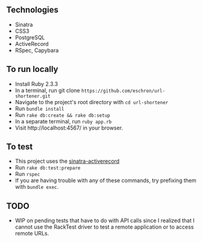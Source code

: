 ## Technologies
* Sinatra
* CSS3 
* PostgreSQL
* ActiveRecord
* RSpec, Capybara

## To run locally
* Install Ruby 2.3.3
* In a terminal, run git clone `https://github.com/eschron/url-shortener.git`
* Navigate to the project's root directory with `cd url-shortener`
* Run `bundle install`
* Run `rake db:create && rake db:setup`
* In a separate terminal, run `ruby app.rb`
* Visit http://localhost:4567/ in your browser.

## To test
* This project uses the [sinatra-activerecord](https://github.com/janko-m/sinatra-activerecord)
* Run `rake db:test:prepare`
* Run `rspec`
* If you are having trouble with any of these commands, try prefixing them with `bundle exec`.

## TODO
* WIP on pending tests that have to do with API calls since I realized that I cannot use the RackTest driver to test a remote application or to access remote URLs.
